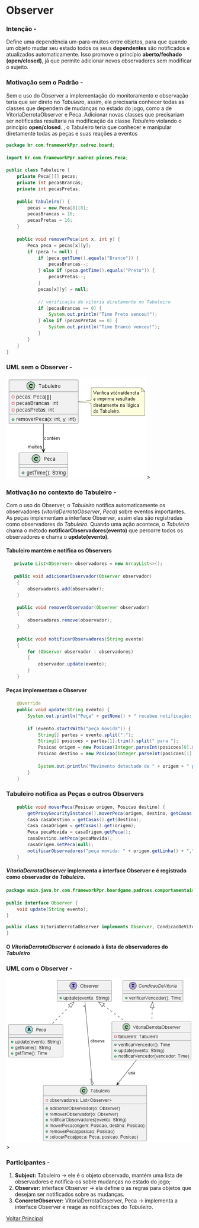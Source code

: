 # Observer

### Intenção -

Define uma dependência um-para-muitos entre objetos, para que quando um objeto mudar seu estado todos os seus **dependentes** são notificados e atualizados automaticamente. Isso promove o princípio **aberto/fechado (open/closed)**, já que permite adicionar novos observadores sem modificar o sujeito.

### Motivação sem o Padrão -

Sem o uso do Observer a implementação do monitoramento e observação teria que ser direto no *Tabuleiro*, assim, ele precisaria conhecer todas as classes que dependem de mudanças no estado do jogo, como a de VitoriaDerrotaObserver e Peca. Adicionar novas classes que precisariam ser notificadas resultaria na modificação da classe *Tabuleiro* violando o princípio **open/closed**. , o Tabuleiro teria que conhecer e manipular diretamente todas as peças e suas reações a eventos

```java
package br.com.frameworkPpr.xadrez.board;

import br.com.frameworkPpr.xadrez.pieces.Peca;

public class Tabuleiro {
    private Peca[][] pecas;
    private int pecasBrancas;
    private int pecasPretas;

    public Tabuleiro() {
        pecas = new Peca[8][8];
        pecasBrancas = 16;
        pecasPretas = 16;
    }

    public void removerPeca(int x, int y) {
        Peca peca = pecas[x][y];
        if (peca != null) {
            if (peca.getTime().equals("Branco")) {
                pecasBrancas--;
            } else if (peca.getTime().equals("Preto")) {
                pecasPretas--;
            }
            pecas[x][y] = null;

            // verificação de vitória diretamente no Tabuleiro
            if (pecasBrancas == 0) {
                System.out.println("Time Preto venceu!");
            } else if (pecasPretas == 0) {
                System.out.println("Time Branco venceu!");
            }
        }
    }
}
```

### UML sem o Observer -

![out/DiagramasIMG/VitoriaDerrotaSemObserver.png](../out/DiagramasIMG/VitoriaDerrotaSemObserver.png)>


### Motivação no contexto do Tabuleiro -

Com o uso do Observer, o *Tabuleiro* notifica automaticamente os observadores (*vitoriaDerrotaObserver*, *Peca*) sobre eventos importantes. As peças implementam a interface Observer, assim elas são registradas como observadores do *Tabuleiro*. Quando uma ação acontece, o *Tabuleiro* chama o método **notificarObservadores(evento)** que percorre todos os observadores e chama o **update(evento)**.

#### Tabuleiro mantém e notifica os Observers

``` java
   private List<Observer> observadores = new ArrayList<>();

   public void adicionarObservador(Observer observador)
    {
        observadores.add(observador);
    }

    public void removerObservador(Observer observador)
    {
        observadores.remove(observador);
    }

    public void notificarObservadores(String evento)
    {
        for (Observer observador : observadores)
        {
            observador.update(evento);
        }
    }
```
#### Peças implementam o Observer
``` java
    @Override
    public void update(String evento) {
        System.out.println("Peça" + getNome() + " recebeu notificação: " + evento);

        if (evento.startsWith("peça movida")) {
            String[] partes = evento.split(":");
            String[] posicoes = partes[1].trim().split(" para ");
            Posicao origem = new Posicao(Integer.parseInt(posicoes[0].split(",")[0]), Integer.parseInt(posicoes[0].split(",")[1]));
            Posicao destino = new Posicao(Integer.parseInt(posicoes[1].split(",")[0]), Integer.parseInt(posicoes[1].split(",")[1]));

            System.out.println("Movimento detectado de " + origem + " para " + destino);
        }
    }
```

### Tabuleiro notifica as Peças e outros Observers

``` java
    public void moverPeca(Posicao origem, Posicao destino) {
        getProxySecurityInstance().moverPeca(origem, destino, getCasas());
        Casa casaDestino = getCasas().get(destino);
        Casa casaOrigem = getCasas().get(origem);
        Peca pecaMovida = casaOrigem.getPeca();
        casaDestino.setPeca(pecaMovida);
        casaOrigem.setPeca(null);
        notificarObservadores("peça movida: " + origem.getLinha() + "," + origem.getColuna() + " para " + destino.getLinha() + "," + destino.getColuna());
    }
```

#### *VitoriaDerrotaObserver* implementa a interface Observer e é registrado como observador de *Tabuleiro*.
``` java
package main.java.br.com.frameworkPpr.boardgame.padroes.comportamentais.observer;

public interface Observer {
    void update(String evento);
}
```

``` java
public class VitoriaDerrotaObserver implements Observer, CondicaoDeVitoria{
}
```

#### O *VitoriaDerrotaObserver* é acionado à lista de observadores do *Tabuleiro*

### UML com o Observer -

![out/DiagramasIMG/estruturaVitoriaDerrotaObserver.png](../out/DiagramasIMG/estruturaVitoriaDerrotaObserver.png)>

### Participantes -

1. **Subject:** Tabuleiro -> ele é o objeto observado, mantém uma lista de observadores e notifica-os sobre mudanças no estado do jogo;
2. **Observer:** interface Observer -> ela define o as regras para objetos que desejam ser notificados sobre as mudanças.
3. **ConcreteObserver:** VitoriaDerrotaObserver, Peca -> implementa a interface Observer e reage as notificações do *Tabuleiro*.

[Voltar Principal](../README.md)